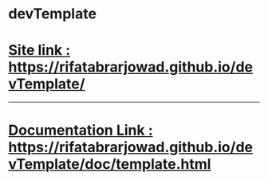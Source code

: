 # devTemplate
<a href="https://rifatabrarjowad.github.io/devTemplate/"><h1>Site link : https://rifatabrarjowad.github.io/devTemplate/</h1></a>
<hr>
<a href="https://rifatabrarjowad.github.io/devTemplate/doc/template.html"><h1>Documentation Link : https://rifatabrarjowad.github.io/devTemplate/doc/template.html</h1></a>